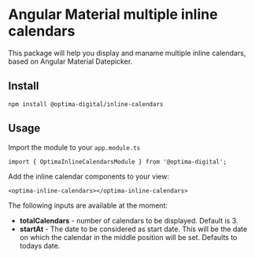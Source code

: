 # Angular Material multiple inline calendars

This package will help you display and maname multiple inline calendars, based on Angular Material Datepicker.

## Install

```
npm install @optima-digital/inline-calendars
```

## Usage

Import the module to your `app.module.ts`
```
import { OptimaInlineCalendarsModule } from '@optima-digital';
```

Add the inline calendar components to your view:

```
<optima-inline-calendars></optima-inline-calendars>
```

The following inputs are available at the moment:

* **__totalCalendars__** - number of calendars to be displayed. Default is 3.
* **__startAt__** - The date to be considered as start date. This will be the date on which the calendar in the middle position will be set. Defaults to todays date.
